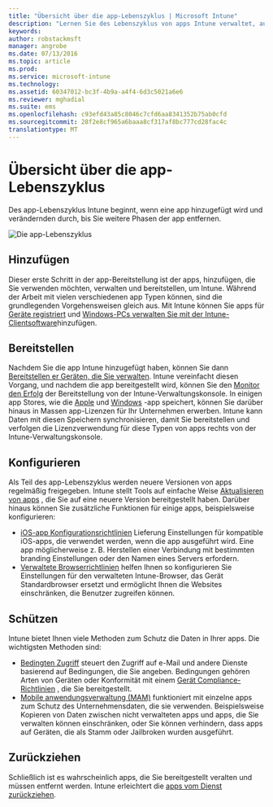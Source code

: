```yaml
---
title: "Übersicht über die app-Lebenszyklus | Microsoft Intune"
description: "Lernen Sie des Lebenszyklus von apps Intune verwaltet, aus hinzufügen, deren tatsächlichen Rente aus."
keywords: 
author: robstackmsft
manager: angrobe
ms.date: 07/13/2016
ms.topic: article
ms.prod: 
ms.service: microsoft-intune
ms.technology: 
ms.assetid: 60347012-bc3f-4b9a-a4f4-6d3c5021a6e6
ms.reviewer: mghadial
ms.suite: ems
ms.openlocfilehash: c93efd43a85c8046c7cfd6aa8341352b75ab0cfd
ms.sourcegitcommit: 28f2e8cf965a6baaa8cf317af8bc777cd28fac4c
translationtype: MT
---
```

# Übersicht über die app-Lebenszyklus

Des app-Lebenszyklus Intune beginnt, wenn eine app hinzugefügt wird und verändernden durch, bis Sie weitere Phasen der app entfernen.

![Die app-Lebenszyklus](./media/app-lifecycle.png "the Intune app lifecycle")

## Hinzufügen

Dieser erste Schritt in der app-Bereitstellung ist der apps, hinzufügen, die Sie verwenden möchten, verwalten und bereitstellen, um Intune. Während der Arbeit mit vielen verschiedenen app Typen können, sind die grundlegenden Vorgehensweisen gleich aus. Mit Intune können Sie apps für [Geräte registriert](add-apps-for-mobile-devices-in-microsoft-intune.md) und [Windows-PCs verwalten Sie mit der Intune-Clientsoftware](add-apps-for-windows-pcs-in-microsoft-intune.md)hinzufügen.

## Bereitstellen

Nachdem Sie die app Intune hinzugefügt haben, können Sie dann [Bereitstellen er Geräten, die Sie verwalten](deploy-apps.md). Intune vereinfacht diesen Vorgang, und nachdem die app bereitgestellt wird, können Sie den [Monitor den Erfolg](monitor-apps-in-microsoft-intune.md) der Bereitstellung von der Intune-Verwaltungskonsole. In einigen app Stores, wie die [Apple](manage-ios-apps-you-purchased-through-a-volume-purchase-program-with-microsoft-intune.md) und [Windows](manage-apps-you-purchased-from-the-windows-store-for-business-with-microsoft-intune.md) -app speichert, können Sie darüber hinaus in Massen app-Lizenzen für Ihr Unternehmen erwerben. Intune kann Daten mit diesen Speichern synchronisieren, damit Sie bereitstellen und verfolgen die Lizenzverwendung für diese Typen von apps rechts von der Intune-Verwaltungskonsole.

## Konfigurieren

Als Teil des app-Lebenszyklus werden neuere Versionen von apps regelmäßig freigegeben. Intune stellt Tools auf einfache Weise [Aktualisieren von apps](update-apps-using-microsoft-intune.md) , die Sie auf eine neuere Version bereitgestellt haben. Darüber hinaus können Sie zusätzliche Funktionen für einige apps, beispielsweise konfigurieren:
- [iOS-app Konfigurationsrichtlinien](configure-ios-apps-with-mobile-app-configuration-policies-in-microsoft-intune.md) Lieferung Einstellungen für kompatible iOS-apps, die verwendet werden, wenn die app ausgeführt wird. Eine app möglicherweise z. B. Herstellen einer Verbindung mit bestimmten branding Einstellungen oder den Namen eines Servers erfordern.
- [Verwaltete Browserrichtlinien](manage-internet-access-using-managed-browser-policies.md) helfen Ihnen so konfigurieren Sie Einstellungen für den verwalteten Intune-Browser, das Gerät Standardbrowser ersetzt und ermöglicht Ihnen die Websites einschränken, die Benutzer zugreifen können.

## Schützen

Intune bietet Ihnen viele Methoden zum Schutz die Daten in Ihrer apps. Die wichtigsten Methoden sind:
- [Bedingten Zugriff](restrict-access-to-email-and-o365-services-with-microsoft-intune.md) steuert den Zugriff auf e-Mail und andere Dienste basierend auf Bedingungen, die Sie angeben. Bedingungen gehören Arten von Geräten oder Konformität mit einem [Gerät Compliance-Richtlinien](introduction-to-device-compliance-policies-in-microsoft-intune.md) , die Sie bereitgestellt.
- [Mobile anwendungsverwaltung (MAM)](protect-app-data-using-mobile-app-management-policies-with-microsoft-intune.md) funktioniert mit einzelne apps zum Schutz des Unternehmensdaten, die sie verwenden. Beispielsweise Kopieren von Daten zwischen nicht verwalteten apps und apps, die Sie verwalten können einschränken, oder Sie können verhindern, dass apps auf Geräten, die als Stamm oder Jailbroken wurden ausgeführt.

## Zurückziehen

Schließlich ist es wahrscheinlich apps, die Sie bereitgestellt veralten und müssen entfernt werden. Intune erleichtert die [apps vom Dienst zurückziehen](retire-apps-using-microsoft-intune.md).
